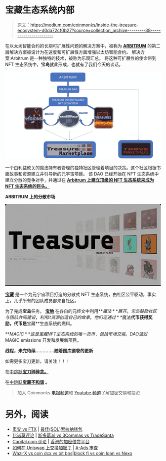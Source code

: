 # 宝藏生态系统内部

> 原文：<https://medium.com/coinmonks/inside-the-treasure-ecosystem-d0da72cf0b27?source=collection_archive---------38----------------------->

在以太坊智能合约的长期可扩展性问题的解决方案中，被称为 [**ARBITRUM**](https://arbitrum.io/) 的第二层解决方案被设计为在速度和可扩展性方面增强以太坊智能合约。
解决方案:Arbitrum 是一种独特的技术，被称为乐观汇总。
将这种可扩展性的使命带到 NFT 生态系统中，**宝岛**就此形成，也就有了我们今天的谈话。

![](img/ee0aef414ab9e9bda99f7382af97f3f2.png)

一个由利益攸关的魔法持有者管理的独特社区管理着项目的决策。这个社区根据书面故事和资源建立并引导新的元宇宙项目。
该 DAO 已经开始在 NFT 生态系统中建立分散的竞争对手，并通过在 [**Arbitrum 上建立顶级的 NFT 生态系统来成为 NFT 生态系统的巨头。**](https://arbitrum.io/)

**ARBITRUM 上的分散市场**

![](img/5c0d176ce2b58060e680ad5f4ab3e3b8.png)

[**宝藏**](https://docs.treasure.lol/about-treasure/readme) 是一个为元宇宙项目打造的分散式 NFT 生态系统，由社区公平驱动。事实上，几乎所有的团队成员都来自社区。

为了完成**宝岛**任务， [**宝地**](https://www.treasure.lol/) 在各自的元经文中利用**$魔法**展开。
宝岛鼓励社区与团队共同建设，利用 it 资源创造自己的故事。他们还通过**$魔法**代币获得奖励，代币是**宝藏**生态系统的燃料。

**$MAGIC** 这是宝藏 NFT 生态系统的唯一货币，包括市场交易。DAO 通过$MAGIC emissions 开发和发展新项目。

**线程，未完待续..………..随着国库道卷的更新**

如需更多宝刀更新，请关注！！！

在[中跳跃**宝刀碎碎念。**](https://twitter.com/Treasure_DAO)

在[中跳跃**宝藏不和谐**](https://discord.gg/sK2CzHzSkD) **。**

> 加入 Coinmonks [电报频道](https://t.me/coincodecap)和 [Youtube 频道](https://www.youtube.com/c/coinmonks/videos)了解加密交易和投资

# 另外，阅读

*   [币安 vs FTX](https://coincodecap.com/binance-vs-ftx) | [最佳(SOL)索拉纳钱包](https://coincodecap.com/solana-wallets)
*   [比诺莫评论](https://coincodecap.com/binomo-review) | [斯多葛派 vs 3Commas vs TradeSanta](https://coincodecap.com/stoic-vs-3commas-vs-tradesanta)
*   [Capital.com 评论](https://coincodecap.com/capital-com-review) | [香港的加密借贷平台](https://coincodecap.com/crypto-lending-hong-kong)
*   [如何在 Uniswap 上交换加密？](https://coincodecap.com/swap-crypto-on-uniswap) | [A-Ads 审查](https://coincodecap.com/a-ads-review)
*   [WazirX vs coin dcx vs bit bns](/coinmonks/wazirx-vs-coindcx-vs-bitbns-149f4f19a2f1)|[block fi vs coin loan vs Nexo](/coinmonks/blockfi-vs-coinloan-vs-nexo-cb624635230d)
